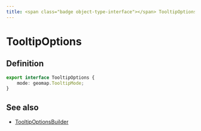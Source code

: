 ```yaml
---
title: <span class="badge object-type-interface"></span> TooltipOptions
---
```

# <span class="badge object-type-interface"></span> TooltipOptions

## Definition

```typescript
export interface TooltipOptions {
	mode: geomap.TooltipMode;
}

```
## See also

 * <span class="badge builder"></span> [TooltipOptionsBuilder](./builder-TooltipOptionsBuilder.md)
